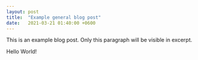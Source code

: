 ```yaml
---
layout: post
title:  "Example general blog post"
date:   2021-03-21 01:40:00 +0600
---
```


This is an example blog post. Only this paragraph  will be visible in excerpt.

Hello World!